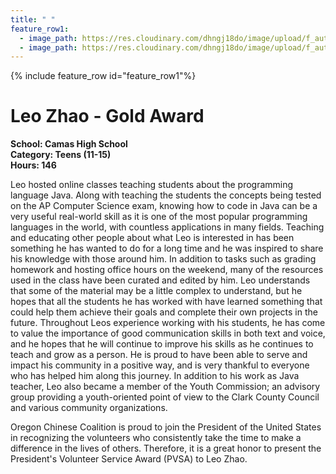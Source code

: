 ```yaml
---
title: " "
feature_row1:
  - image_path: https://res.cloudinary.com/dhngj18do/image/upload/f_auto,q_auto/v1/images/pvsa/2024_Zhao_Leo
  - image_path: https://res.cloudinary.com/dhngj18do/image/upload/f_auto,q_auto/v1/images/activities/year_2024
---
```


{% include feature_row id="feature_row1"%}

# Leo Zhao - Gold Award

**School: Camas High School**  
**Category: Teens (11-15)**  
**Hours: 146**  

Leo hosted online classes teaching students about the programming language Java. Along with teaching the students the concepts being tested on the AP Computer Science exam, knowing how to code in Java can be a very useful real-world skill as it is one of the most popular programming languages in the world, with countless applications in many fields.
Teaching and educating other people about what Leo is interested in has been something he has wanted to do for a long time and he was inspired to share his knowledge with those around him. In addition to tasks such as grading homework and hosting office hours on the weekend, many of the resources used in the class have been curated and edited by him. Leo understands that some of the material may be a little complex to understand, but he hopes that all the students he has worked with have learned something that could help them achieve their goals and complete their own projects in the future.
Throughout Leos experience working with his students, he has come to value the importance of good communication skills in both text and voice, and he hopes that he will continue to improve his skills as he continues to teach and grow as a person. He is proud to have been able to serve and impact his community in a positive way, and is very thankful to everyone who has helped him along this journey.
In addition to his work as Java teacher, Leo also became a member of the Youth Commission; an advisory group providing a youth-oriented point of view to the Clark County Council and various community organizations.

Oregon Chinese Coalition is proud to join the President of the United States in recognizing the volunteers who consistently take the time to make a difference in the lives of others. Therefore, it is a great honor to present the President's Volunteer Service Award (PVSA) to Leo Zhao.
